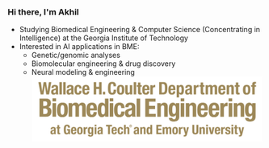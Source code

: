 ### Hi there, I'm Akhil
* Studying Biomedical Engineering & Computer Science (Concentrating in Intelligence) at the Georgia Institute of Technology
* Interested in AI applications in BME:
    * Genetic/genomic analyses
    * Biomolecular engineering & drug discovery
    * Neural modeling & engineering
![Georgia Tech-Emory Biomedical Engineering Department Logo](bme.png)
